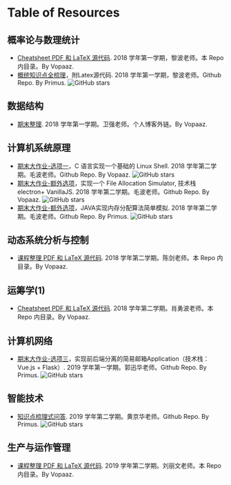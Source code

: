 # Table of Resources

## 概率论与数理统计

- [Cheatsheet PDF 和 LaTeX 源代码](Probability-and-Mathematical-Statistics/2018-cheatsheet-Vopaaz/). 2018 学年第一学期，黎波老师。本 Repo 内目录。By Vopaaz.
- [概统知识点全梳理](https://github.com/primus2019/Review-on-Probability-and-Statistics)，附Latex源代码. 2018 学年第一学期，黎波老师。Github Repo. By Primus. ![GitHub stars](https://img.shields.io/github/stars/Primus2019/Review-on-Probability-and-Statistics?style=social)

## 数据结构

- [期末整理](https://vopaaz.github.io/2019/01/05/DSA-summary-detail/). 2018 学年第一学期。卫强老师。个人博客外链。By Vopaaz.

## 计算机系统原理

- [期末大作业-选项一](https://github.com/Vopaaz/V-Shell)，C 语言实现一个基础的 Linux Shell. 2018 学年第二学期。毛波老师。Github Repo. By Vopaaz. ![GitHub stars](https://img.shields.io/github/stars/Vopaaz/V-shell?style=social)
- [期末大作业-额外选项](https://github.com/Vopaaz/File-Allocation-Simulator)，实现一个 File Allocation Simulator, 技术栈 electron+ VanillaJS. 2018 学年第二学期。毛波老师。Github Repo. By Vopaaz. ![GitHub stars](https://img.shields.io/github/stars/Vopaaz/File-Allocation-Simulator?style=social)
- [期末大作业-额外选项](https://github.com/primus2019/Computer-System-Architecture-Course-Project)，JAVA实现内存分配算法简单模拟. 2018 学年第二学期。毛波老师。Github Repo. By Primus. ![GitHub stars](https://img.shields.io/github/stars/Primus2019/Computer-System-Architecture-Course-Project?style=social)

## 动态系统分析与控制

- [课程整理 PDF 和 LaTeX 源代码](Dynamic-Systems-Analysis-and-Control/2018-summary-Vopaaz/). 2018 学年第二学期。陈剑老师。本 Repo 内目录。By Vopaaz.

## 运筹学(1)

- [Cheatsheet PDF 和 LaTeX 源代码](Operational-Research-1/2018-cheatsheet-Vopaaz/). 2018 学年第二学期。肖勇波老师。本 Repo 内目录。By Vopaaz.

## 计算机网络

- [期末大作业-选项三](https://github.com/primus2019/Computer-Network-Course-Project)，实现前后端分离的简易邮箱Application（技术栈：Vue.js + Flask）. 2019 学年第一学期。郭迅华老师。Github Repo. By Primus. ![GitHub stars](https://img.shields.io/github/stars/Primus2019/Computer-Network-Course-Project?style=social)

## 智能技术

- [知识点梳理式问答](https://github.com/primus2019/Review-on-Artificial-Intelligence). 2019 学年第二学期。黄京华老师。Github Repo. By Primus. ![GitHub stars](https://img.shields.io/github/stars/Primus2019/Review-on-Artificial-Intelligence?style=social)

## 生产与运作管理

- [课程整理 PDF 和 LaTeX 源代码](Production-and-Operation-Management/2019-summary-Vopaaz/). 2019 学年第二学期。刘丽文老师。本 Repo 内目录。By Vopaaz.



